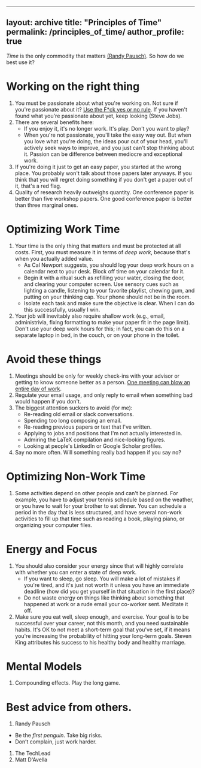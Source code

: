 ---
layout: archive
title: "Principles of Time"
permalink: /principles_of_time/
author_profile: true
--

*Time* is the only commodity that matters [(Randy Pausch)](https://youtu.be/oTugjssqOT0). So how do we best use it?

# Working on the right thing
1. You must be passionate about what you're working on. Not sure if you're passionate about it? [Use the F\*ck yes or no rule](https://markmanson.net/fuck-yes). If you haven't found what you're passionate about yet, keep looking (Steve Jobs).
1. There are several benefits here:
	- If you enjoy it, it's no longer work. It's play. Don't you want to play?
	- When you're not passionate, you'll take the easy way out. But when you love what you're doing, the ideas pour out of your head, you'll actively seek ways to improve, and you just can't stop thinking about it. Passion can be difference between mediocre and exceptional work. 
1. If you're doing it just to get an easy paper, you started at the wrong place. You probably won't talk about those papers later anyways. If you think that you will regret doing something if you don't get a paper out of it, that's a red flag.
1. Quality of research heavily outweighs quantity. One conference paper is better than five workshop papers. One good conference paper is better than three marginal ones.

# Optimizing Work Time
1. Your time is the only thing that matters and must be protected at all costs. First, you must measure it in terms of *deep work*, because that's when you actually added value.
	- As Cal Newport suggests, you should log your deep work hours on a calendar next to your desk. Block off time on your calendar for it.
	- Begin it with a ritual such as refilling your water, closing the door, and clearing your computer screen. Use sensory cues such as lighting a candle, listening to your favorite playlist, chewing gum, and putting on your thinking cap. Your phone should not be in the room.
	- Isolate each task and make sure the objective is clear. When I can do this successfully, usually I win. 
1. Your job will inevitably also require shallow work (e.g., email, administrivia, fixing formatting to make your paper fit in the page limit). Don't use your deep work hours for this; in fact, you can do this on a separate laptop in bed, in the couch, or on your phone in the toilet.

# Avoid these things
1. Meetings should be only for weekly check-ins with your advisor or getting to know someone better as a person. [One meeting can blow an entire day of work](http://www.paulgraham.com/makersschedule.html). 
1. Regulate your email usage, and only reply to email when something bad would happen if you don't. 
1. The biggest attention suckers to avoid (for me):
	- Re-reading old email or slack conversations.
	- Spending too long composing an email.
	- Re-reading previous papers or text that I've written.
	- Applying to jobs and positions that I'm not actually interested in.
	- Admiring the LaTeX compilation and nice-looking figures.
	- Looking at people's LinkedIn or Google Scholar profiles.
1. Say no more often. Will something really bad happen if you say no?

# Optimizing Non-Work Time
1. Some activities depend on other people and can't be planned. For example, you have to adjust your tennis schedule based on the weather, or you have to wait for your brother to eat dinner. You can schedule a period in the day that is less structured, and have several non-work activities to fill up that time such as reading a book, playing piano, or organizing your computer files.
<!-- 1. Trade money for time when you can. -->

# Energy and Focus
1. You should also consider your energy since that will highly correlate with whether you can enter a state of deep work. 
	- If you want to sleep, go sleep. You will make a lot of mistakes if you're tired, and it's just not worth it unless you have an immediate deadline (how did you get yourself in that situation in the first place)?
	- Do not waste energy on things like thinking about something that happened at work or a rude email your co-worker sent. Meditate it off.
1. Make sure you eat well, sleep enough, and exercise. Your goal is to be successful over your career, not this month, and you need sustainable habits. It's OK to not meet a short-term goal that you've set, if it means you're increasing the probability of hitting your long-term goals. Steven King attributes his success to his healthy body and healthy marriage. 

# Mental Models
1. Compounding effects. Play the long game.

# Best advice from others.
1. Randy Pausch
- Be the *first penguin*. Take big risks.
- Don’t complain, just work harder.
1. The TechLead
1. Matt D'Avella
